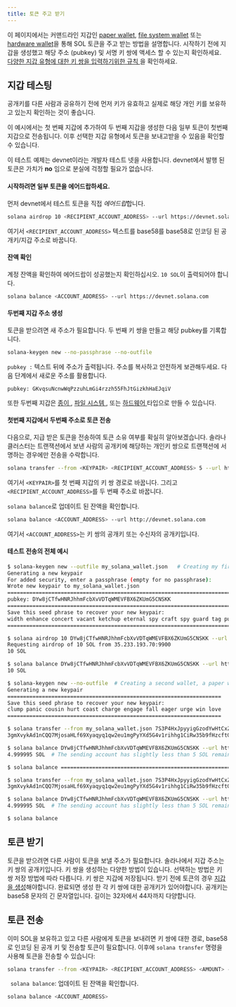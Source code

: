 ```yaml
---
title: 토큰 주고 받기
---
```


이 페이지에서는 커맨드라인 지갑인 [ paper wallet](../wallet-guide/paper-wallet.md), [file system wallet](../wallet-guide/file-system-wallet.md) 또는 [hardware wallet](../wallet-guide/hardware-wallets.md)을 통해 SOL 토큰을 주고 받는 방법을 설명합니다. 시작하기 전에 지갑을 생성했고 해당 주소 (pubkey) 및 서명 키 쌍에 액세스 할 수 있는지 확인하세요. [ 다양한 지갑 유형에 대한 키 쌍을 입력하기위한 규칙 ](../cli/conventions.md#keypair-conventions)을 확인하세요.

## 지갑 테스팅

공개키를 다른 사람과 공유하기 전에 먼저 키가 유효하고 실제로 해당 개인 키를 보유하고 있는지 확인하는 것이 좋습니다.

이 예시에서는 첫 번째 지갑에 추가하여 두 번째 지갑을 생성한 다음 일부 토큰이 첫번째 지갑으로 전송됩니다. 이후 선택한 지갑 유형에서 토큰을 보내고받을 수 있음을 확인할 수 있습니다.

이 테스트 예제는 devnet이라는 개발자 테스트 넷을 사용합니다. devnet에서 발행 된 토큰은 가치가 **no** 임으로 분실에 걱정할 필요가 없습니다.

#### 시작하려면 일부 토큰을 에어드랍하세요.

먼저 devnet에서 테스트 토큰을 직접 *에어드랍*합니다.

```bash
solana airdrop 10 <RECIPIENT_ACCOUNT_ADDRESS> --url https://devnet.solana.com
```

여기서 `<RECIPIENT_ACCOUNT_ADDRESS>` 텍스트를 base58를 base58로 인코딩 된 공개키/지갑 주소로 바꿉니다.

#### 잔액 확인

계정 잔액을 확인하여 에어드랍이 성공했는지 확인하십시오. `10 SOL`이 출력되어야 합니다.

```bash
solana balance <ACCOUNT_ADDRESS> --url https://devnet.solana.com

```

#### 두번째 지갑 주소 생성

토큰을 받으려면 새 주소가 필요합니다. 두 번째 키 쌍을 만들고 해당 pubkey를 기록합니다.

```bash
solana-keygen new --no-passphrase --no-outfile
```

`pubkey :` 텍스트 뒤에 주소가 출력됩니다. 주소를 복사하고 안전하게 보관해두세요. 다음 단계에서 새로운 주소를 활용합니다.

```text
pubkey: GKvqsuNcnwWqPzzuhLmGi4rzzh55FhJtGizkhHaEJqiV

```

또한 두번째 지갑은 [ 종이 ](../wallet-guide/paper-wallet#creating-multiple-paper-wallet-addresses), [ 파일 시스템 ](../wallet-guide/file-system-wallet.md#creating-multiple-file-system-wallet-addresses), 또는 [ 하드웨어 ](../wallet-guide/hardware-wallets.md#multiple-addresses-on-a-single-hardware-wallet) 타입으로 만들 수 있습니다.

#### 첫번째 지갑에서 두번째 주소로 토큰 전송

다음으로, 지급 받은 토큰을 전송하여 토큰 소유 여부를 확실히 알아보겠습니다. 솔라나 클러스터는 트랜잭션에서 보낸 사람의 공개키에 해당하는 개인키 쌍으로 트랜잭션에 서명하는 경우에만 전송을 수락합니다.

```bash
solana transfer --from <KEYPAIR> <RECIPIENT_ACCOUNT_ADDRESS> 5 --url https://devnet.solana.com --fee-payer <KEYPAIR>
```

여기서 `<KEYPAIR>`를 첫 번째 지갑의 키 쌍 경로로 바꿉니다. 그리고 `<RECIPIENT_ACCOUNT_ADDRESS>`를 두 번째 주소로 바꿉니다.

`solana balance`로 업데이트 된 잔액을 확인합니다.

```bash
solana balance <ACCOUNT_ADDRESS> --url http://devnet.solana.com
```

여기서 `<ACCOUNT_ADDRESS>`는 키 쌍의 공개키 또는 수신자의 공개키입니다.

#### 테스트 전송의 전체 예시

```bash
$ solana-keygen new --outfile my_solana_wallet.json   # Creating my first wallet, a file system wallet
Generating a new keypair
For added security, enter a passphrase (empty for no passphrase):
Wrote new keypair to my_solana_wallet.json
==========================================================================
pubkey: DYw8jCTfwHNRJhhmFcbXvVDTqWMEVFBX6ZKUmG5CNSKK                          # Here is the address of the first wallet
==========================================================================
Save this seed phrase to recover your new keypair:
width enhance concert vacant ketchup eternal spy craft spy guard tag punch    # If this was a real wallet, never share these words on the internet like this!
==========================================================================

$ solana airdrop 10 DYw8jCTfwHNRJhhmFcbXvVDTqWMEVFBX6ZKUmG5CNSKK --url https://devnet.solana.com  # Airdropping 10 SOL to my wallet's address/pubkey
Requesting airdrop of 10 SOL from 35.233.193.70:9900
10 SOL

$ solana balance DYw8jCTfwHNRJhhmFcbXvVDTqWMEVFBX6ZKUmG5CNSKK --url https://devnet.solana.com # Check the address's balance
10 SOL

$ solana-keygen new --no-outfile  # Creating a second wallet, a paper wallet
Generating a new keypair
====================================================================
Save this seed phrase to recover your new keypair:
clump panic cousin hurt coast charge engage fall eager urge win love   # If this was a real wallet, never share these words on the internet like this!
====================================================================

$ solana transfer --from my_solana_wallet.json 7S3P4HxJpyyigGzodYwHtCxZyUQe9JiBMHyRWXArAaKv 5 --url https://devnet.solana.com --fee-payer my_solana_wallet.json  # Transferring tokens to the public address of the paper wallet
3gmXvykAd1nCQQ7MjosaHLf69Xyaqyq1qw2eu1mgPyYXd5G4v1rihhg1CiRw35b9fHzcftGKKEu4mbUeXY2pEX2z  # This is the transaction signature

$ solana balance DYw8jCTfwHNRJhhmFcbXvVDTqWMEVFBX6ZKUmG5CNSKK --url https://devnet.solana.com
4.999995 SOL  # The sending account has slightly less than 5 SOL remaining due to the 0.000005 SOL transaction fee payment

$ solana balance ====================================================================

$ solana transfer --from my_solana_wallet.json 7S3P4HxJpyyigGzodYwHtCxZyUQe9JiBMHyRWXArAaKv 5 --url https://devnet.solana.com --fee-payer my_solana_wallet.json  # Transferring tokens to the public address of the paper wallet
3gmXvykAd1nCQQ7MjosaHLf69Xyaqyq1qw2eu1mgPyYXd5G4v1rihhg1CiRw35b9fHzcftGKKEu4mbUeXY2pEX2z  # This is the transaction signature

$ solana balance DYw8jCTfwHNRJhhmFcbXvVDTqWMEVFBX6ZKUmG5CNSKK --url https://devnet.solana.com
4.999995 SOL  # The sending account has slightly less than 5 SOL remaining due to the 0.000005 SOL transaction fee payment

$ solana balance

```

## 토큰 받기

토큰을 받으려면 다른 사람이 토큰을 보낼 주소가 필요합니다. 솔라나에서 지갑 주소는 키 쌍의 공개키입니다. 키 쌍을 생성하는 다양한 방법이 있습니다. 선택하는 방법은 키 쌍 저장 방법에 따라 다릅니다. 키 쌍은 지갑에 저장됩니다. 받기 전에 토큰의 경우 [지갑을 생성](../wallet-guide/cli.md)해야합니다. 완료되면 생성 한 각 키 쌍에 대한 공개키가 있어야합니다. 공개키는 base58 문자의 긴 문자열입니다. 길이는 32자에서 44자까지 다양합니다.

## 토큰 전송

이미 SOL을 보유하고 있고 다른 사람에게 토큰을 보내려면 키 쌍에 대한 경로, base58로 인코딩 된 공개 키 및 전송할 토큰이 필요합니다. 이후에 `solana transfer` 명령을 사용해 토큰을 전송할 수 있습니다:

```bash
solana transfer --from <KEYPAIR> <RECIPIENT_ACCOUNT_ADDRESS> <AMOUNT> --fee-payer <KEYPAIR>
```

` solana balance`: 업데이트 된 잔액을 확인합니다.

```bash
solana balance <ACCOUNT_ADDRESS>
```
